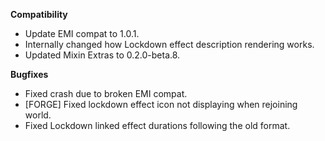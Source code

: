 **Compatibility**
- Update EMI compat to 1.0.1.
- Internally changed how Lockdown effect description rendering works.
- Updated Mixin Extras to 0.2.0-beta.8.

**Bugfixes**
- Fixed crash due to broken EMI compat.
- [FORGE] Fixed lockdown effect icon not displaying when rejoining world.
- Fixed Lockdown linked effect durations following the old format.